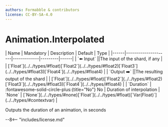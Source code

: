 ```yaml
---
authors: Formabble & contributors
license: CC-BY-SA-4.0
---
```



# Animation.Interpolated

<div class="sh-parameters" markdown="1">
| Name | Mandatory | Description | Default | Type |
|------|---------------------|-------------|---------|------|
| `⬅️ Input` ||The input of the shard, if any | | [`Float`](../../types/#float)[`Float2`](../../types/#float2)[`Float3`](../../types/#float3)[`Float4`](../../types/#float4) |
| `Output ➡️` ||The resulting output of the shard | | [`Float`](../../types/#float)[`Float2`](../../types/#float2)[`Float3`](../../types/#float3)[`Float4`](../../types/#float4) |
| `Duration` | :fontawesome-solid-circle-plus:{title="No"} No  | Duration of interpolation | `None` | [`None`](../../types/#none)[`Float`](../../types/#float)[`Var(Float)`](../../types/#contextvar) |

</div>

Outputs the duration of an animation, in seconds

--8<-- "includes/license.md"

